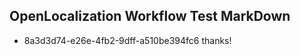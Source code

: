 ## OpenLocalization Workflow Test MarkDown
* 8a3d3d74-e26e-4fb2-9dff-a510be394fc6 thanks!

<!--HONumber=Sep16_HO1-->



